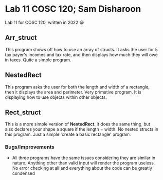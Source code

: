 # Lab 11 COSC 120; Sam Disharoon

Lab 11 for COSC 120, written in 2022 :grinning:

## Arr_struct

This program shows off how to use an array of structs. It asks the user for 5 tax payer's incomes and tax rate, and then displays how much they will owe in taxes. Quite a simple program.

## NestedRect

This program asks the user for both the length and width of a rectangle, then it displays the area and perimeter. Very primative program. It is displaying how to use objects within other objects.

## Rect_struct

This is a more simple version of __NestedRect__. It does the same thing, but also declares your shape a square if the length = width. No nested structs in this program. Just a simple 'create a basic rectangle' program.

### Bugs/Improvements 

- All three programs have the same issues considering they are similar in nature. Anything other than valid input will render the program useless. No error checking at all and everything about the code can be greatly condensed
